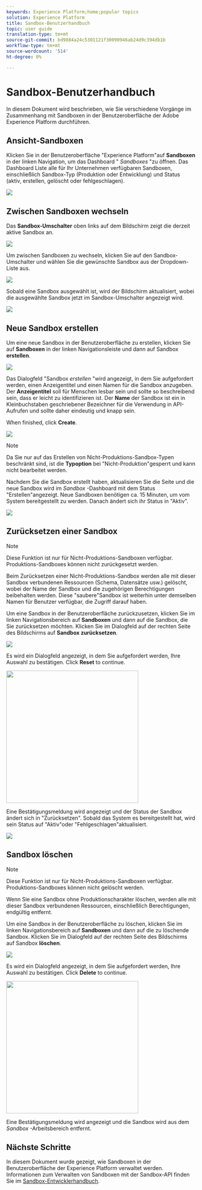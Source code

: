 ```yaml
---
keywords: Experience Platform;home;popular topics
solution: Experience Platform
title: Sandbox-Benutzerhandbuch
topic: user guide
translation-type: tm+mt
source-git-commit: bd9884a24c5301121f30090946ab24d9c394db1b
workflow-type: tm+mt
source-wordcount: '514'
ht-degree: 0%

---
```



# Sandbox-Benutzerhandbuch

In diesem Dokument wird beschrieben, wie Sie verschiedene Vorgänge im Zusammenhang mit Sandboxen in der Benutzeroberfläche der Adobe Experience Platform durchführen.

## Ansicht-Sandboxen

Klicken Sie in der Benutzeroberfläche &quot;Experience Platform&quot;auf **Sandboxen** in der linken Navigation, um das Dashboard &quot; _Sandboxes_ &quot;zu öffnen. Das Dashboard Liste alle für Ihr Unternehmen verfügbaren Sandboxen, einschließlich Sandbox-Typ (Produktion oder Entwicklung) und Status (aktiv, erstellen, gelöscht oder fehlgeschlagen).

![](../images/ui/sandboxes-tab.png)

## Zwischen Sandboxen wechseln

Das **Sandbox-Umschalter** oben links auf dem Bildschirm zeigt die derzeit aktive Sandbox an.

![](../images/ui/sandbox-selector.png)

Um zwischen Sandboxen zu wechseln, klicken Sie auf den Sandbox-Umschalter und wählen Sie die gewünschte Sandbox aus der Dropdown-Liste aus.

![](../images/ui/switch-sandbox.png)

Sobald eine Sandbox ausgewählt ist, wird der Bildschirm aktualisiert, wobei die ausgewählte Sandbox jetzt im Sandbox-Umschalter angezeigt wird.

![](../images/ui/sandbox-switched.png)

## Neue Sandbox erstellen

Um eine neue Sandbox in der Benutzeroberfläche zu erstellen, klicken Sie auf **Sandboxen** in der linken Navigationsleiste und dann auf Sandbox **erstellen**.

![](../images/ui/create-sandbox-button.png)

Das Dialogfeld &quot;Sandbox _erstellen_ &quot;wird angezeigt, in dem Sie aufgefordert werden, einen Anzeigentitel und einen Namen für die Sandbox anzugeben. Der **Anzeigentitel** soll für Menschen lesbar sein und sollte so beschreibend sein, dass er leicht zu identifizieren ist. Der **Name** der Sandbox ist ein in Kleinbuchstaben geschriebener Bezeichner für die Verwendung in API-Aufrufen und sollte daher eindeutig und knapp sein.

When finished, click **Create**.

![](../images/ui/create-sandbox-dialog.png)

>[!NOTE]
>
>Da Sie nur auf das Erstellen von Nicht-Produktions-Sandbox-Typen beschränkt sind, ist die **Typoption** bei &quot;Nicht-Produktion&quot;gesperrt und kann nicht bearbeitet werden.

Nachdem Sie die Sandbox erstellt haben, aktualisieren Sie die Seite und die neue Sandbox wird im _Sandbox_ -Dashboard mit dem Status &quot;Erstellen&quot;angezeigt. Neue Sandboxen benötigen ca. 15 Minuten, um vom System bereitgestellt zu werden. Danach ändert sich ihr Status in &quot;Aktiv&quot;.

![](../images/ui/sandbox-created.png)

## Zurücksetzen einer Sandbox

>[!NOTE]
>
>Diese Funktion ist nur für Nicht-Produktions-Sandboxen verfügbar. Produktions-Sandboxes können nicht zurückgesetzt werden.

Beim Zurücksetzen einer Nicht-Produktions-Sandbox werden alle mit dieser Sandbox verbundenen Ressourcen (Schema, Datensätze usw.) gelöscht, wobei der Name der Sandbox und die zugehörigen Berechtigungen beibehalten werden. Diese &quot;saubere&quot;Sandbox ist weiterhin unter demselben Namen für Benutzer verfügbar, die Zugriff darauf haben.

Um eine Sandbox in der Benutzeroberfläche zurückzusetzen, klicken Sie im linken Navigationsbereich auf **Sandboxen** und dann auf die Sandbox, die Sie zurücksetzen möchten. Klicken Sie im Dialogfeld auf der rechten Seite des Bildschirms auf **Sandbox zurücksetzen**.

![](../images/ui/reset-sandbox-button.png)

Es wird ein Dialogfeld angezeigt, in dem Sie aufgefordert werden, Ihre Auswahl zu bestätigen. Click **Reset** to continue.

<img src="../images/ui/reset-are-you-sure.png" width="350"><br>

Eine Bestätigungsmeldung wird angezeigt und der Status der Sandbox ändert sich in &quot;Zurücksetzen&quot;. Sobald das System es bereitgestellt hat, wird sein Status auf &quot;Aktiv&quot;oder &quot;Fehlgeschlagen&quot;aktualisiert.

![](../images/ui/sandbox-resetting.png)

## Sandbox löschen

>[!NOTE]
>
>Diese Funktion ist nur für Nicht-Produktions-Sandboxen verfügbar. Produktions-Sandboxes können nicht gelöscht werden.

Wenn Sie eine Sandbox ohne Produktionscharakter löschen, werden alle mit dieser Sandbox verbundenen Ressourcen, einschließlich Berechtigungen, endgültig entfernt.

Um eine Sandbox in der Benutzeroberfläche zu löschen, klicken Sie im linken Navigationsbereich auf **Sandboxen** und dann auf die zu löschende Sandbox. Klicken Sie im Dialogfeld auf der rechten Seite des Bildschirms auf Sandbox **löschen**.

![](../images/ui/delete-sandbox-button.png)

Es wird ein Dialogfeld angezeigt, in dem Sie aufgefordert werden, Ihre Auswahl zu bestätigen. Click **Delete** to continue.

<img src="../images/ui/delete-are-you-sure.png" width="350"><br>

Eine Bestätigungsmeldung wird angezeigt und die Sandbox wird aus dem _Sandbox_ -Arbeitsbereich entfernt.

## Nächste Schritte

In diesem Dokument wurde gezeigt, wie Sandboxen in der Benutzeroberfläche der Experience Platform verwaltet werden. Informationen zum Verwalten von Sandboxen mit der Sandbox-API finden Sie im [Sandbox-Entwicklerhandbuch](../api/getting-started.md).